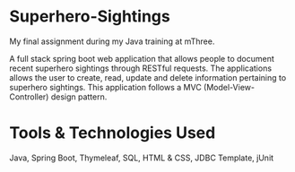 # Superhero-Sightings
My final assignment during my Java training at mThree.

A full stack spring boot web application that allows people to document recent superhero sightings through RESTful requests. The applications allows the user to create, read, update and delete information pertaining to superhero sightings. This application follows a MVC (Model-View-Controller) design pattern. 

# Tools & Technologies Used
Java, Spring Boot, Thymeleaf, SQL, HTML & CSS, JDBC Template, jUnit
